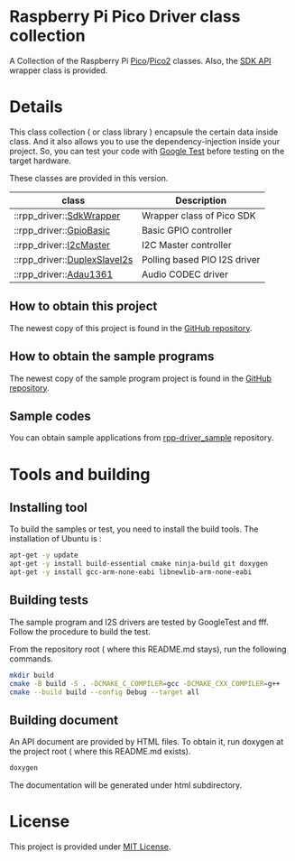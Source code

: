 # Raspberry Pi Pico Driver class collection
A Collection of the Raspberry Pi [Pico](https://www.raspberrypi.com/products/raspberry-pi-pico/)/[Pico2](https://www.raspberrypi.com/products/raspberry-pi-pico-2/) classes. Also, the [SDK API](https://www.raspberrypi.com/documentation/pico-sdk/hardware.html#group_sm_config_1gaed7a6e7dc4f1979c7c62e4773df8c79b) wrapper class is provided. 

# Details
This class collection ( or class library ) encapsule the certain data inside class. And it also allows you to use the dependency-injection inside your project. So, you can test your code with [Google Test](https://github.com/google/googletest) before testing on the target hardware. 

These classes are provided in this version. 

| class                                                  | Description |
|---------------------------------                       |----------------------------- |
| ::rpp_driver::[SdkWrapper](doc/sdkwrapper.md)         | Wrapper class of Pico SDK    |
| ::rpp_driver::[GpioBasic](doc/gpiobasic.md)           | Basic GPIO controller        |
| ::rpp_driver::[I2cMaster](doc/i2cmaster.md)           | I2C Master controller        |
| ::rpp_driver::[DuplexSlaveI2s](doc/duplexslavei2s.md) | Polling based PIO I2S driver |
| ::rpp_driver::[Adau1361](doc/adau1361.md)             | Audio CODEC driver           |


## How to obtain this project

The newest copy of this project is found in the [GitHub repository](https://github.com/suikan4github/rpp_driver). 

## How to obtain the sample programs

The newest copy of the sample program project is found in the [GitHub repository](https://github.com/suikan4github/rpp_driver-sample). 

## Sample codes
You can obtain sample applications from [rpp-driver_sample](https://github.com/suikan4github/rpp_driver-sample) repository.


# Tools and building
## Installing tool
To build the samples or test, you need to install the build tools. 
The installation of Ubuntu is : 

```sh
apt-get -y update
apt-get -y install build-essential cmake ninja-build git doxygen
apt-get -y install gcc-arm-none-eabi libnewlib-arm-none-eabi
```

## Building tests
The sample program and I2S drivers are tested by GoogleTest and fff. Follow the procedure to build the test. 

From the repository root ( where this README.md stays), run the following commands. 
```sh
mkdir build
cmake -B build -S . -DCMAKE_C_COMPILER=gcc -DCMAKE_CXX_COMPILER=g++ 
cmake --build build --config Debug --target all
```

## Building document
An API document are provided by HTML files. 
To obtain it, run doxygen at the project root ( where this README.md exists).

```sh
doxygen
```

The documentation will be generated under html subdirectory. 

# License
This project is provided under [MIT License](LICENSE). 